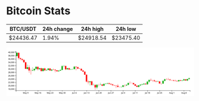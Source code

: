 # Bitcoin Stats

BTC/USDT|24h change|24h high|24h low|
|---|---|---|---|
|$24436.47|1.94%|$24918.54|$23475.40|

<img src="./chart.svg">
